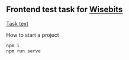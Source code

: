 ## Frontend test task for [Wisebits](https://wisebits.com/)

[Task text](./test_task_text.pdf)

How to start a project

```sh
npm i
npm run serve
```

